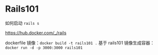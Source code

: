 # Rails101

如何启动
`rails s`

https://hub.docker.com/_/rails

dockerfile
镜像：`docker build -t rails101 .`
基于 rails101 镜像生成容器：`docker run -d -p 3000:3000 rails101`
